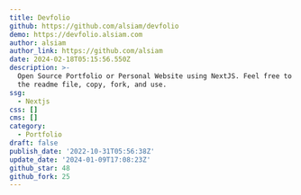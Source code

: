 ```yaml
---
title: Devfolio
github: https://github.com/alsiam/devfolio
demo: https://devfolio.alsiam.com
author: alsiam
author_link: https://github.com/alsiam
date: 2024-02-18T05:15:56.550Z
description: >-
  Open Source Portfolio or Personal Website using NextJS. Feel free to check out
  the readme file, copy, fork, and use.
ssg:
  - Nextjs
css: []
cms: []
category:
  - Portfolio
draft: false
publish_date: '2022-10-31T05:56:38Z'
update_date: '2024-01-09T17:08:23Z'
github_star: 48
github_fork: 25
---
```

